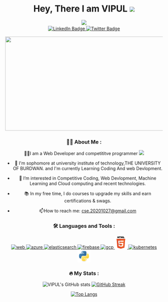 <div id="header" align="center">  
  <h1>
  Hey, There I am VIPUL
  <img src="https://media.giphy.com/media/hvRJCLFzcasrR4ia7z/giphy.gif" width="1px"/>
</h1>

<div id="header" align="center">
  <img src="https://media0.giphy.com/media/YuKbGGIYMXemhnub3q/200w.webp?cid=ecf05e47pc3uz7hutz9rj3cdeps3s8gn4ktfs74486g2kmyj&rid=200w.webp&ct=s" width="150"/>
</div>

<div id="header" align="center">
  <div id="badges">
  <a href="https://www.linkedin.com/in/vipul-kumar-b358a0202">
    <img src="https://img.shields.io/badge/LinkedIn-blue?style=for-the-badge&logo=linkedin&logoColor=white" alt="LinkedIn Badge"/>
  <a href="https://twitter.com/VipulKu52768596">
    <img src="https://img.shields.io/badge/Twitter-blue?style=for-the-badge&logo=twitter&logoColor=white" alt="Twitter Badge"/>
  </a>
</div>
    <img src="https://komarev.com/ghpvc/?username=vipul-027&style=flat-square&color=blue" alt=""/>
  </div>
<div align="center">
  <img src="https://media.giphy.com/media/dWesBcTLavkZuG35MI/giphy.gif" width="600" height="300"/>
</div>
  

### :man_technologist: About Me :
 🧑‍💻I am a Web  Developer and competititve programmer <img src="https://media.giphy.com/media/WUlplcMpOCEmTGBtBW/giphy.gif" width="30">
  - :telescope: I'm sophomore at university institute of technology,THE UNIVERSITY OF BURDWAN. and I'm currently Learning Coding And web Devlopment.

- :seedling: I’m interested in Competitive Coding, Web Devlopment, Machine Learning and Cloud computing and recent technologies.

- 📚 In my free time, I do courses to upgrade my skills and earn certifications & swags.

- :mailbox:How to reach me: cse.20201027@gmail.com


### :hammer_and_wrench: Languages and Tools :
<p align="center"> <a href="https://developer.fullstack.com" target="_blank" rel="noreferrer"> <img src="https://icon-library.com/images/web-development-icon/web-development-icon-11.jpg" alt="web" width="40" height="40"/> </a> <a href="https://javascript.com/en-in/" target="_blank" rel="noreferrer"> <img src="https://www.freepnglogos.com/uploads/javascript-png/javascript-logo-transparent-logo-javascript-images-3.png" alt="azure" width="50" height="40"/> </a> <a href="https://www.elastic.co" target="_blank" rel="noreferrer"> <img src="https://e7.pngegg.com/pngimages/46/626/png-clipart-c-logo-the-c-programming-language-computer-icons-computer-programming-source-code-programming-miscellaneous-template.png" alt="elasticsearch" width="40" height="40"/> </a> <a href="https://c++.google.com/" target="_blank" rel="noreferrer"> <img src="https://www.pinclipart.com/picdir/middle/35-353932_bootstrap-bootstrap-4-logo-png-clipart.png" alt="firebase" width="40" height="40"/> </a> <a href="https://cloud.google.com" target="_blank" rel="noreferrer"> <img src="https://www.vectorlogo.zone/logos/google_cloud/google_cloud-icon.svg" alt="gcp" width="40" height="40"/> </a> <a href="https://www.w3.org/html/" target="_blank" rel="noreferrer"> <img src="https://raw.githubusercontent.com/devicons/devicon/master/icons/html5/html5-original-wordmark.svg" alt="html5" width="40" height="40"/> </a> <a href="https://css.io" target="_blank" rel="noreferrer"> <img src="https://upload.wikimedia.org/wikipedia/commons/thumb/d/d5/CSS3_logo_and_wordmark.svg/1200px-CSS3_logo_and_wordmark.svg.png" alt="kubernetes" width="40" height="40"/> </a> <a href="https://www.python.org" target="_blank" rel="noreferrer"> <img src="https://raw.githubusercontent.com/devicons/devicon/master/icons/python/python-original.svg" alt="python" width="40" height="40"/> </a> </p>
  
  

### :fire: My Stats :
![VIPUL's GitHub stats](https://github-readme-stats.vercel.app/api?username=vipul-027&show_icons=true&theme=great-gatsby)
[![GitHub Streak](http://github-readme-streak-stats.herokuapp.com?user=vipul-027&theme=github-dark&background=000000)](https://git.io/streak-stats)
  
  [![Top Langs](https://github-readme-stats.vercel.app/api/top-langs/?username=vipul-027&layout=compact&theme=vision-friendly-dark)](https://github.com/vipul-027/github-readme-stats)
  
<!---
Mrvipul kumar is a ✨ special ✨ repository because its `README.md` (this file) appears on your GitHub profile.
You can click the Preview link to take a look at your changes.
--->
